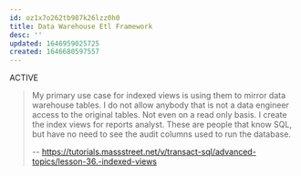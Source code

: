 ```yaml
---
id: oz1x7o262tb987k26lzz0h0
title: Data Warehouse Etl Framework
desc: ''
updated: 1646959025725
created: 1646680597557
---
```


ACTIVE

> My primary use case for indexed views is using them to mirror data warehouse tables. I do not allow anybody that is not a data engineer access to the original tables. Not even on a read only basis. I create the index views for reports analyst. These are people that know SQL, but have no need to see the audit columns used to run the database.
>
> -- <https://tutorials.massstreet.net/v/transact-sql/advanced-topics/lesson-36.-indexed-views>
